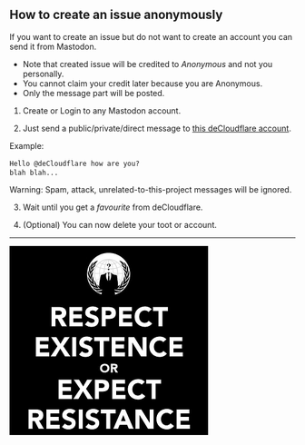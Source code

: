 ## How to create an issue anonymously


If you want to create an issue but do not want to create an account you can send it from Mastodon.

- Note that created issue will be credited to _Anonymous_ and not you personally.
- You cannot claim your credit later because you are Anonymous.
- Only the message part will be posted.


1. Create or Login to any Mastodon account.

2. Just send a public/private/direct message to [this deCloudflare account](https://mamot.fr/@deCloudflare).

Example:
```
Hello @deCloudflare how are you?
blah blah...
```

Warning: Spam, attack, unrelated-to-this-project messages will be ignored.


3. Wait until you get a _favourite_ from deCloudflare.

4. (Optional) You can now delete your toot or account.

<a rel="me" href="https://mamot.fr/@deCloudflare"></a>

-----

![](../image/anonexist.jpg)
